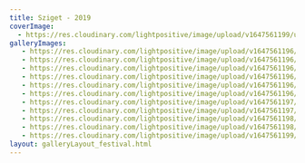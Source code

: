 ```yaml
---
title: Sziget - 2019
coverImage:
  - https://res.cloudinary.com/lightpositive/image/upload/v1647561199/uploads/Sziget%20-%202019/Sziget9.jpg
galleryImages:
   - https://res.cloudinary.com/lightpositive/image/upload/v1647561196/uploads/Sziget%20-%202019/Sziget8.jpg
   - https://res.cloudinary.com/lightpositive/image/upload/v1647561196/uploads/Sziget%20-%202019/Sziget6.jpg
   - https://res.cloudinary.com/lightpositive/image/upload/v1647561196/uploads/Sziget%20-%202019/Sziget2.jpg
   - https://res.cloudinary.com/lightpositive/image/upload/v1647561196/uploads/Sziget%20-%202019/Sziget3.jpg
   - https://res.cloudinary.com/lightpositive/image/upload/v1647561196/uploads/Sziget%20-%202019/Sziget4.jpg
   - https://res.cloudinary.com/lightpositive/image/upload/v1647561196/uploads/Sziget%20-%202019/sziget5.jpg
   - https://res.cloudinary.com/lightpositive/image/upload/v1647561197/uploads/Sziget%20-%202019/Sziget1.jpg
   - https://res.cloudinary.com/lightpositive/image/upload/v1647561197/uploads/Sziget%20-%202019/Sziget.jpg
   - https://res.cloudinary.com/lightpositive/image/upload/v1647561198/uploads/Sziget%20-%202019/Sziget7.jpg
   - https://res.cloudinary.com/lightpositive/image/upload/v1647561198/uploads/Sziget%20-%202019/Sziget10.jpg
   - https://res.cloudinary.com/lightpositive/image/upload/v1647561199/uploads/Sziget%20-%202019/Sziget9.jpg
layout: galleryLayout_festival.html
---
```

